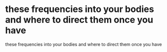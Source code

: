 # these frequencies into your bodies and where to direct them once you have

these frequencies into your bodies and where to direct them once you have